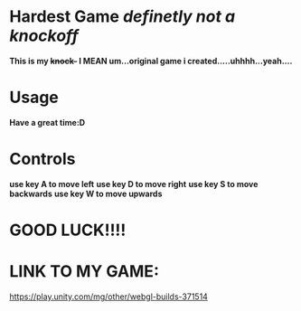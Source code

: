 # Hardest Game ***definetly not a knockoff***
**This is my ~~knock-~~ I MEAN um...original game i created.....uhhhh...yeah....**
# Usage
**Have a great time:D**
# Controls
**use key A to move left** 
**use key D to move right** 
**use key S to move backwards** 
**use key W to move upwards** 

# GOOD LUCK!!!!

# LINK TO MY GAME:
https://play.unity.com/mg/other/webgl-builds-371514
